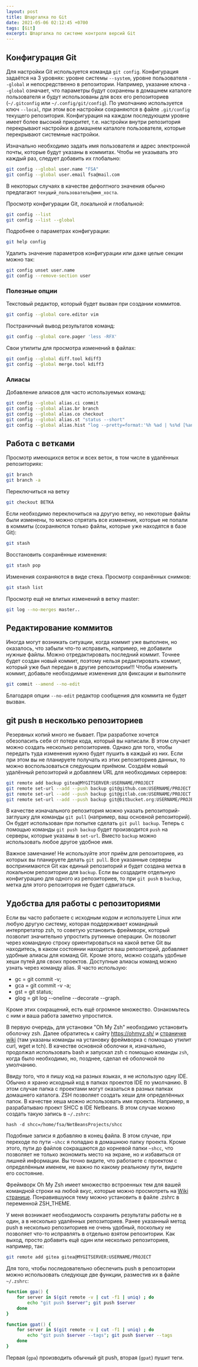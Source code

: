 ```yaml
---
layout: post
title: Шпаргалка по Git
date: 2021-05-06 02:12:45 +0700
tags: [Git]
excerpt: Шпаргалка по системе контроля версий Git
---
```

## Конфигурация Git

Для настройки Git используется команда `git config`. Конфигурация задаётся на 3 уровнях: уровне системы `--system`, уровне пользователя `--global` и непосредственно в репозитории. Например, указание ключа `--global` означает, что параметры будут сохранены в домашнем каталоге пользователя и будут использованы для всех его репозиториев (`~/.gitconfig` или `~/.config/git/config`). По умолчанию используется ключ `--local`, при этом все настройки сохраняются в файле `.git/config` текущего репозитория. Конфигурация на каждом последующем уровне имеет более высокий приоритет, т.е. настройки внутри репозитория перекрывают настройки в домашнем каталоге пользователя, которые перекрывают системные настройки.

Изначально необходимо задать имя пользователя и адрес электронной почты, которые будут указаны в коммитах. Чтобы не указывать это каждый раз, следует добавить их глобально:

```bash
git config --global user.name "FSA"
git config --global user.email fsa@mail.com
```

В некоторых случаях в качестве дефолтного значения обычно предлагают `текущий_пользователь@имя_хоста`.

Просмотр конфигурации Git, локальной и глобальной:

```bash
git config --list
git config --list --global
```

Подробнее о параметрах конфигурации:

```bash
git help config
```

Удалить значение параметров конфигурации или даже целые секции можно так:

```bash
git config unset user.name
git config --remove-section user
```

### Полезные опции

Текстовый редактор, который будет вызван при создании коммитов.

```bash
git config --global core.editor vim
```

Постраничный вывод результатов команд:

```bash
git config --global core.pager 'less -RFX'
```

Свои утилиты для просмотра изменений в файлах:

```bash
git config --global diff.tool kdiff3
git config --global merge.tool kdiff3
```

### Алиасы

Добавление алиасов для часто используемых команд:

```bash
git config --global alias.ci commit
git config --global alias.br branch
git config --global alias.co checkout
git config --global alias.st "status --short"
git config --global alias.hist "log --pretty=format:'%h %ad | %s%d [%an]' --graph --date=short"
```

## Работа с ветками

Просмотр имеющихся веток и всех веток, в том числе в удалённых репозиториях:

```bash
git branch
git branch -a
```

Переключиться на ветку

```bash
git checkout ВЕТКА
```

Если необходимо переключиться на другую ветку, но некоторые файлы были изменены, то можно спрятать все изменения, которые не попали в коммиты (сохраняются только файлы, которые уже находятся в базе Git):

```bash
git stash
```

Восстановить сохранённые изменения:

```bash
git stash pop
```

Изменения сохраняются в виде стека. Просмотр сохранённых снимков:

```bash
git stash list
```

Просмотр ещё не влитых изменений в ветку master:

```bash
git log --no-merges master..
```

## Редактирование коммитов

Иногда могут возникать ситуации, когда коммит уже выполнен, но оказалось, что забыли что-то исправить, например, не добавили нужные файлы. Можно отредактировать последний коммит. Точнее будет создан новый коммит, поэтому нельзя редактировать коммит, который уже был передан в другие репозитории!!! Чтобы изменить коммит, добавьте необходимые изменения для фиксации и выполните

```bash
git commit --amend --no-edit
```

Благодаря опции `--no-edit` редактор сообщения для коммита не будет вызван.

## git push в несколько репозиториев

Резервных копий много не бывает. При разработке хочется обезопасить себя от потери кода, который вы написали. В этом случает можно создать несколько репозиториев. Однако для того, чтобы передать туда изменения нужно будет пушить в каждый из них. Если при этом вы не планируете получать из этих репозиториев данных, то можно воспользоваться следующим приёмом. Создаём новый удалённый репозиторий и добавляем URL для необходимых серверов:

```bash
git remote add backup gitea@MYGITSERVER:USERNAME/PROJECT
git remote set-url --add --push backup git@github.com:USERNAME/PROJECT.git
git remote set-url --add --push backup git@gitlab.com:USERNAME/PROJECT.git
git remote set-url --add --push backup git@bitbucket.org:USERNAME/PROJECT.git
```

В качестве изначального репозитория можно указать репозиторий-заглушку для команды `git pull` (например, ваш основной репозиторий). Он будет использован при попытке сделать `git pull backup`. Теперь с помощью команды `git push backup` будет производится `push` на серверы, которые указаны в `set-url`. Вместо `backup` можно использовать любое другое удобное имя.

Важное замечание! Не используйте этот приём для репозиториев, из которых вы планируете делать `git pull`. Все указанные серверы воспринимаются Git как единый репозиторий и будет создана метка в локальном репозитории для `backup`. Если вы создадите отдельную конфигурацию для одного из репозиториев, то при `git push` в `backup`, метка для этого репозитория не будет сдвигаться.

## Удобства для работы с репозиториями

Если вы часто работаете с исходным кодом и используете Linux или любую другую систему, которая поддерживает командный интерпретатор zsh, то советую установить фреймворк, который позволит значительно упростить рутинные операции. Он позволит через командную строку ориентироваться на какой ветке Git вы находитесь, в каком состоянии находится ваш репозиторий, добавляет удобные алиасы для команд Git. Кроме этого, можно создать удобные хеши путей для своих проектов. Доступные алиасы команд можно узнать через команду alias. Я часто использую:

- gc = git commit -v;
- gca = git commit -v -a;
- gst = git status;
- glog = git log --oneline --decorate --graph.

Кроме этих сокращений, есть ещё огромное множество. Ознакомьтесь с ним и ваша работа заметно упростится.

В первую очередь, для установки "Oh My Zsh" необходимо установить оболочку zsh. Далее обратитесь к сайту <https://ohmyz.sh/> и [страничке wiki](https://github.com/ohmyzsh/ohmyzsh/wiki) (там указаны команды на установку фреймворка с помощью утилит curl, wget и tch). В качестве основной оболочки я, изначально, продолжал использовать bash и запускал zsh с помощью команды `zsh`, когда было необходимо, но, позднее, сделал её оболочкой по умолчанию.

Ввиду того, что я пишу код на разных языках, я не использую одну IDE. Обычно я храню исходный код в папках проектов IDE по умолчанию. В этом случае папка с проектами могут оказаться в разных папках домашнего каталога. ZSH позволяет создать хеши для определённых папок. В качестве хеша можно использовать имя проекта. Например, я разрабатываю проект SHCC в IDE Netbeans. В этом случае можно создать такую запись в `~/.zshrc`:

```console
hash -d shcc=/home/fsa/NetBeansProjects/shcc
```

Подобные записи я добавляю в конец файла. В этом случае, при переходе по пути `~shcc` я попадаю в домашнюю папку проекта. Кроме этого, пути до файлов сокращаются до корневой папки `~shcc`, что позволяет не только экономить место на экране, но и избавиться от лишней информации. Вы точно видите, что работаете с проектом с определённым именем, не важно по какому реальному пути, видите его состояние.

Фреймворк Oh My Zsh имеет множество встроенных тем для вашей командной строки на любой вкус, которые можно просмотреть на [Wiki странице](https://github.com/ohmyzsh/ohmyzsh/wiki/Themes). Понравившуюся тему можно установить в файле .zshrc в переменной ZSH_THEME.

У меня возникает необходимость сохранить результаты работы не в один, а в несколько удалённых репозиториев. Ранее указанный метод push в несколько репозиториев не очень удобный, поскольку не позволяет что-то исправлять в отдельно взятом репозитории. Как выход, просто добавить ещё один или несколько репозиториев, например, так:

```zsh
git remote add gitea gitea@MYGITSERVER:USERNAME/PROJECT
```

Для того, чтобы последовательно обеспечить push в репозитории можно использовать следующе две функции, разместив их в файле `~/.zshrc`:

```zsh
function gpa() {
    for server in $(git remote -v | cut -f1 | uniq) ; do
        echo "git push $server"; git push $server
    done
}

function gpat() {
    for server in $(git remote -v | cut -f1 | uniq) ; do
        echo "git push $server --tags"; git push $server --tags
    done
}
```

Первая (`gpa`) производить обычный git push, вторая (`gpat`) пушит теги.
